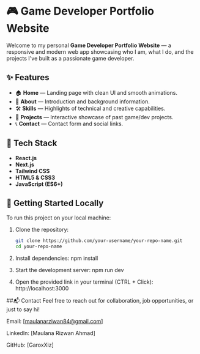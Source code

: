 # 🎮 Game Developer Portfolio Website

Welcome to my personal **Game Developer Portfolio Website** — a responsive and modern web app showcasing who I am, what I do, and the projects I've built as a passionate game developer.

## ✨ Features

- 🏠 **Home** — Landing page with clean UI and smooth animations.
- 👤 **About** — Introduction and background information.
- 🛠️ **Skills** — Highlights of technical and creative capabilities.
- 📂 **Projects** — Interactive showcase of past game/dev projects.
- 📞 **Contact** — Contact form and social links.

## 🧰 Tech Stack

- **React.js**
- **Next.js**
- **Tailwind CSS**
- **HTML5 & CSS3**
- **JavaScript (ES6+)**

## 🚀 Getting Started Locally

To run this project on your local machine:

1. Clone the repository:

   ```bash
   git clone https://github.com/your-username/your-repo-name.git
   cd your-repo-name
   ```

2. Install dependencies:
   npm install

3. Start the development server:
   npm run dev
4. Open the provided link in your terminal (CTRL + Click):
   http://localhost:3000

##📬 Contact
Feel free to reach out for collaboration, job opportunities, or just to say hi!

Email: [maulanarziwan84@gmail.com]

LinkedIn: [Maulana Rizwan Ahmad]

GitHub: [GaroxXiz]
